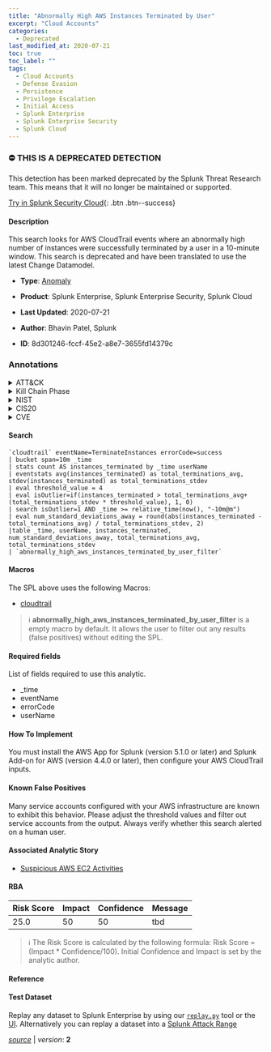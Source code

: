 ```yaml
---
title: "Abnormally High AWS Instances Terminated by User"
excerpt: "Cloud Accounts"
categories:
  - Deprecated
last_modified_at: 2020-07-21
toc: true
toc_label: ""
tags:
  - Cloud Accounts
  - Defense Evasion
  - Persistence
  - Privilege Escalation
  - Initial Access
  - Splunk Enterprise
  - Splunk Enterprise Security
  - Splunk Cloud
---
```



### :no_entry: THIS IS A DEPRECATED DETECTION
This detection has been marked deprecated by the Splunk Threat Research team. This means that it will no longer be maintained or supported. 


[Try in Splunk Security Cloud](https://www.splunk.com/en_us/cyber-security.html){: .btn .btn--success}

#### Description

This search looks for AWS CloudTrail events where an abnormally high number of instances were successfully terminated by a user in a 10-minute window. This search is deprecated and have been translated to use the latest Change Datamodel.

- **Type**: [Anomaly](https://github.com/splunk/security_content/wiki/Detection-Analytic-Types)
- **Product**: Splunk Enterprise, Splunk Enterprise Security, Splunk Cloud

- **Last Updated**: 2020-07-21
- **Author**: Bhavin Patel, Splunk
- **ID**: 8d301246-fccf-45e2-a8e7-3655fd14379c

### Annotations
<details>
  <summary>ATT&CK</summary>

<div markdown="1">

#### [ATT&CK](https://attack.mitre.org/)

| ID          | Technique   | Tactic         |
| ----------- | ----------- |--------------- |
| [T1078.004](https://attack.mitre.org/techniques/T1078/004/) | Cloud Accounts | Defense Evasion, Persistence, Privilege Escalation, Initial Access |

</div>
</details>


<details>
  <summary>Kill Chain Phase</summary>

<div markdown="1">

* Actions on Objectives


</div>
</details>


<details>
  <summary>NIST</summary>

<div markdown="1">

* DE.DP
* DE.AE



</div>
</details>

<details>
  <summary>CIS20</summary>

<div markdown="1">

* CIS 13



</div>
</details>

<details>
  <summary>CVE</summary>

<div markdown="1">


</div>
</details>


#### Search

```
`cloudtrail` eventName=TerminateInstances errorCode=success 
| bucket span=10m _time 
| stats count AS instances_terminated by _time userName 
| eventstats avg(instances_terminated) as total_terminations_avg, stdev(instances_terminated) as total_terminations_stdev 
| eval threshold_value = 4 
| eval isOutlier=if(instances_terminated > total_terminations_avg+(total_terminations_stdev * threshold_value), 1, 0) 
| search isOutlier=1 AND _time >= relative_time(now(), "-10m@m")
| eval num_standard_deviations_away = round(abs(instances_terminated - total_terminations_avg) / total_terminations_stdev, 2) 
|table _time, userName, instances_terminated, num_standard_deviations_away, total_terminations_avg, total_terminations_stdev 
| `abnormally_high_aws_instances_terminated_by_user_filter`
```

#### Macros
The SPL above uses the following Macros:
* [cloudtrail](https://github.com/splunk/security_content/blob/develop/macros/cloudtrail.yml)

> :information_source:
> **abnormally_high_aws_instances_terminated_by_user_filter** is a empty macro by default. It allows the user to filter out any results (false positives) without editing the SPL.



#### Required fields
List of fields required to use this analytic.
* _time
* eventName
* errorCode
* userName



#### How To Implement
You must install the AWS App for Splunk (version 5.1.0 or later) and Splunk Add-on for AWS (version 4.4.0 or later), then configure your AWS CloudTrail inputs.
#### Known False Positives
Many service accounts configured with your AWS infrastructure are known to exhibit this behavior. Please adjust the threshold values and filter out service accounts from the output. Always verify whether this search alerted on a human user.

#### Associated Analytic Story
* [Suspicious AWS EC2 Activities](/stories/suspicious_aws_ec2_activities)




#### RBA

| Risk Score  | Impact      | Confidence   | Message      |
| ----------- | ----------- |--------------|--------------|
| 25.0 | 50 | 50 | tbd |


> :information_source:
> The Risk Score is calculated by the following formula: Risk Score = (Impact * Confidence/100). Initial Confidence and Impact is set by the analytic author.


#### Reference


#### Test Dataset
Replay any dataset to Splunk Enterprise by using our [`replay.py`](https://github.com/splunk/attack_data#using-replaypy) tool or the [UI](https://github.com/splunk/attack_data#using-ui).
Alternatively you can replay a dataset into a [Splunk Attack Range](https://github.com/splunk/attack_range#replay-dumps-into-attack-range-splunk-server)




[*source*](https://github.com/splunk/security_content/tree/develop/detections/deprecated/abnormally_high_aws_instances_terminated_by_user.yml) \| *version*: **2**